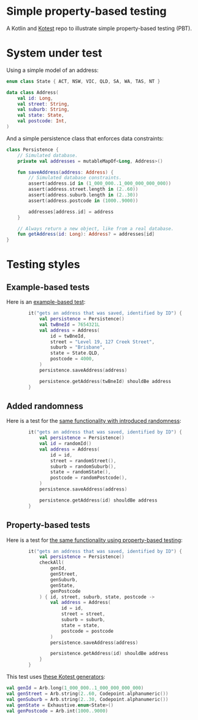 # Simple property-based testing

A Kotlin and [Kotest](https://kotest.io) repo to illustrate simple property-based testing (PBT).

# System under test

Using a simple model of an address:

```kotlin
enum class State { ACT, NSW, VIC, QLD, SA, WA, TAS, NT }

data class Address(
    val id: Long,
    val street: String,
    val suburb: String,
    val state: State,
    val postcode: Int,
)
```

And a simple persistence class that enforces data constraints:

```kotlin
class Persistence {
    // Simulated database.
    private val addresses = mutableMapOf<Long, Address>()

    fun saveAddress(address: Address) {
        // Simulated database constraints.
        assert(address.id in (1_000_000..1_000_000_000_000))
        assert(address.street.length in (2..60))
        assert(address.suburb.length in (2..30))
        assert(address.postcode in (1000..9000))

        addresses[address.id] = address
    }

    // Always return a new object, like from a real database.
    fun getAddress(id: Long): Address? = addresses[id]
}
```

# Testing styles

## Example-based tests

Here is an [example-based test](src/test/kotlin/mjs/data/PersistenceExampleTests.kt):

```kotlin
        it("gets an address that was saved, identified by ID") {
            val persistence = Persistence()
            val twBneId = 7654321L
            val address = Address(
                id = twBneId,
                street = "Level 19, 127 Creek Street",
                suburb = "Brisbane",
                state = State.QLD,
                postcode = 4000,
            )
            persistence.saveAddress(address)

            persistence.getAddress(twBneId) shouldBe address
        }
```

## Added randomness

Here is a test for the [same functionality with introduced
randomness](src/test/kotlin/mjs/data/PersistenceExampleWithRandomValuesTests.kt):

```kotlin
        it("gets an address that was saved, identified by ID") {
            val persistence = Persistence()
            val id = randomId()
            val address = Address(
                id = id,
                street = randomStreet(),
                suburb = randomSuburb(),
                state = randomState(),
                postcode = randomPostcode(),
            )
            persistence.saveAddress(address)

            persistence.getAddress(id) shouldBe address
        }
```

## Property-based tests

Here is a test for [the same functionality using property-based
testing](src/test/kotlin/mjs/data/PersistencePropertyTests.kt):

```kotlin
        it("gets an address that was saved, identified by ID") {
            val persistence = Persistence()
            checkAll(
                genId,
                genStreet,
                genSuburb,
                genState,
                genPostcode
            ) { id, street, suburb, state, postcode ->
                val address = Address(
                    id = id,
                    street = street,
                    suburb = suburb,
                    state = state,
                    postcode = postcode
                )
                persistence.saveAddress(address)

                persistence.getAddress(id) shouldBe address
            }
        }
```
This test uses [these Kotest generators](src/test/kotlin/mjs/helpers/Generators.kt):

```kotlin
val genId = Arb.long(1_000_000..1_000_000_000_000)
val genStreet = Arb.string(2..60, Codepoint.alphanumeric())
val genSuburb = Arb.string(2..30, Codepoint.alphanumeric())
val genState = Exhaustive.enum<State>()
val genPostcode = Arb.int(1000..9000)
```
